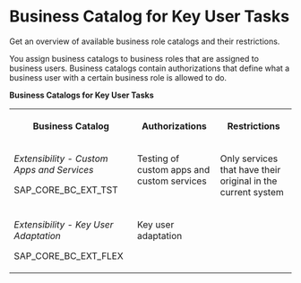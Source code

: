 <!-- loio65b70bfbd5ad438b9a3d778b677b7d4d -->

# Business Catalog for Key User Tasks

Get an overview of available business role catalogs and their restrictions.



You assign business catalogs to business roles that are assigned to business users. Business catalogs contain authorizations that define what a business user with a certain business role is allowed to do.

**Business Catalogs for Key User Tasks**


<table>
<tr>
<th valign="top">

Business Catalog

</th>
<th valign="top">

Authorizations

</th>
<th valign="top">

Restrictions

</th>
</tr>
<tr>
<td valign="top">

*Extensibility - Custom Apps and Services*

SAP\_CORE\_BC\_EXT\_TST

</td>
<td valign="top">

Testing of custom apps and custom services

</td>
<td valign="top">

Only services that have their original in the current system

</td>
</tr>
<tr>
<td valign="top">

*Extensibility - Key User Adaptation*

SAP\_CORE\_BC\_EXT\_FLEX

</td>
<td valign="top">

Key user adaptation

</td>
<td valign="top">

 

</td>
</tr>
</table>

